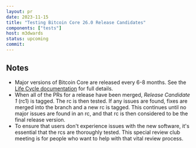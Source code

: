 ```yaml
---
layout: pr
date: 2023-11-15
title: "Testing Bitcoin Core 26.0 Release Candidates"
components: ["tests"]
host: m3dwards
status: upcoming
commit:
---
```


## Notes

- Major versions of Bitcoin Core are released every 6-8 months. See the [Life
  Cycle documentation](https://bitcoincore.org/en/lifecycle/) for full details.
- When all of the PRs for a release have been merged, _Release Candidate 1_
  (rc1) is tagged. The rc is then tested. If any issues are found, fixes are
  merged into the branch and a new rc is tagged. This continues until no major
  issues are found in an rc, and that rc is then considered to be the final
  release version.
- To ensure that users don't experience issues with the new software, it's
  essential that the rcs are thoroughly tested. This special review club
  meeting is for people who want to help with that vital review process.


<!-- TODO: Add testing guide-->

<!-- TODO: After meeting, uncomment and add meeting log between the irc tags
## Meeting Log
{% irc %}
{% endirc %}
-->